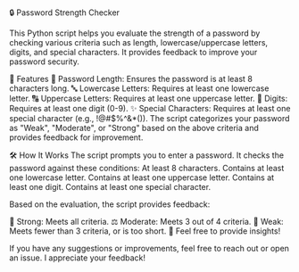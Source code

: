 🔒 Password Strength Checker

This Python script helps you evaluate the strength of a password by checking various criteria such as length, lowercase/uppercase letters, digits, and special characters. It provides feedback to improve your password security.

🚀 Features
🔑 Password Length: Ensures the password is at least 8 characters long.
🔤 Lowercase Letters: Requires at least one lowercase letter.
🔠 Uppercase Letters: Requires at least one uppercase letter.
🔢 Digits: Requires at least one digit (0-9).
✨ Special Characters: Requires at least one special character (e.g., !@#$%^&*()).
The script categorizes your password as "Weak", "Moderate", or "Strong" based on the above criteria and provides feedback for improvement.

🛠️ How It Works
The script prompts you to enter a password.
It checks the password against these conditions:
At least 8 characters.
Contains at least one lowercase letter.
Contains at least one uppercase letter.
Contains at least one digit.
Contains at least one special character.

Based on the evaluation, the script provides feedback:

💪 Strong: Meets all criteria.
⚖️ Moderate: Meets 3 out of 4 criteria.
🛑 Weak: Meets fewer than 3 criteria, or is too short.
💬 Feel free to provide insights!

If you have any suggestions or improvements, feel free to reach out or open an issue. I appreciate your feedback!

